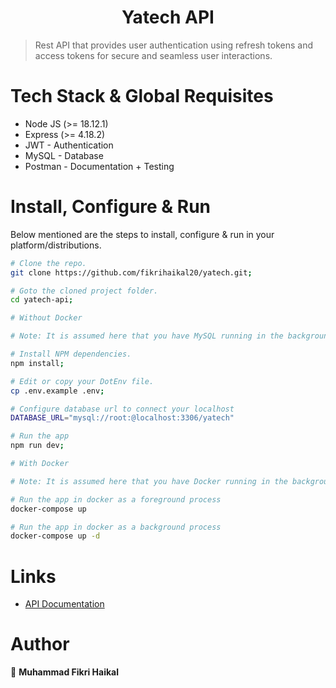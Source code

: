 <h1 align="center">Yatech API</h1>

> Rest API that provides user authentication using refresh tokens and access tokens for secure and seamless user interactions.

# Tech Stack & Global Requisites

* Node JS (>= 18.12.1)
* Express (>= 4.18.2)
* JWT - Authentication
* MySQL - Database
* Postman - Documentation + Testing

# Install, Configure & Run

Below mentioned are the steps to install, configure & run in your platform/distributions.

```bash
# Clone the repo.
git clone https://github.com/fikrihaikal20/yatech.git;

# Goto the cloned project folder.
cd yatech-api;
```

```bash
# Without Docker

# Note: It is assumed here that you have MySQL running in the background and that you have created the database.

# Install NPM dependencies.
npm install;

# Edit or copy your DotEnv file.
cp .env.example .env;

# Configure database url to connect your localhost
DATABASE_URL="mysql://root:@localhost:3306/yatech"

# Run the app
npm run dev;
```

```bash
# With Docker

# Note: It is assumed here that you have Docker running in the background.

# Run the app in docker as a foreground process
docker-compose up

# Run the app in docker as a background process
docker-compose up -d
```

# Links
- [API Documentation](https://documenter.getpostman.com/view/24707420/2s9YJXaRGB)

# Author

👤 **Muhammad Fikri Haikal**
